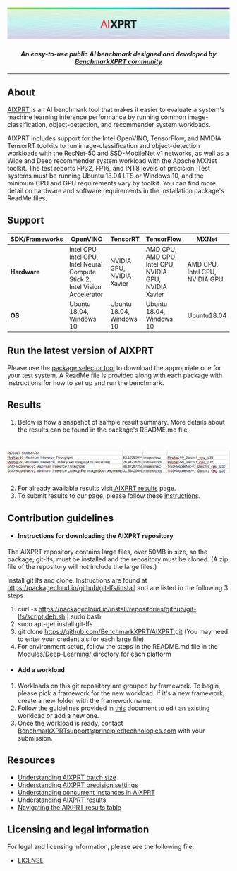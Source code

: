 <h1 align="center"><img src="https://github.com/BenchmarkXPRT/AIXPRT/blob/master/AIXPRT-header.png" alt="AIXPRT Header" /></h1>
<h4 align="center">
  <i>
    An easy-to-use public AI benchmark designed and developed by
  <a href="https://www.principledtechnologies.com/benchmarkxprt/">BenchmarkXPRT community</a>
   </i>
</h4>

<hr>


## About
[AIXPRT](https://www.principledtechnologies.com/benchmarkxprt/aixprt/) is an AI benchmark tool that makes it easier to evaluate a system's machine learning inference performance by running common image-classification, object-detection, and recommender system workloads.

AIXPRT includes support for the Intel OpenVINO, TensorFlow, and NVIDIA TensorRT toolkits to run image-classification and object-detection workloads with the ResNet-50 and SSD-MobileNet v1 networks, as well as a Wide and Deep recommender system workload with the Apache MXNet toolkit. The test reports FP32, FP16, and INT8 levels of precision. Test systems must be running Ubuntu 18.04 LTS or Windows 10, and the minimum CPU and GPU requirements vary by toolkit. You can find more detail on hardware and software requirements in the installation package's ReadMe files.




## Support
|<b> SDK/Frameworks </b> |OpenVINO|TensorRT|TensorFlow|MXNet
|--| ------ | -------|--------  | ----|
|<b> Hardware </b> |Intel CPU,<br/> Intel GPU,<br/> Intel Neural Compute Stick 2,<br/> Intel Vision Accelerator|NVIDIA GPU,<br/> NVIDIA Xavier <br/> |AMD CPU,<br/> AMD GPU,<br/> Intel CPU,<br/> NVIDIA GPU,<br/> NVIDIA Xavier| AMD CPU,<br/> Intel CPU,<br/> NVIDIA GPU|
|<b> OS </b> |Ubuntu 18.04,<br/> Windows 10| Ubuntu 18.04,<br/> Windows 10 |Ubuntu 18.04,<br/> Windows 10| Ubuntu18.04 |




## Run the latest version of AIXPRT
Please use the [package selector tool](https://www.principledtechnologies.com/benchmarkxprt/aixprt/guide.php) to download the appropriate one for your test system. A ReadMe file is provided along with each package with instructions for how to set up and run the benchmark.




## Results
  1. Below is how a snapshot of sample result summary. More details about the results can be found in the package's README.md file.
  <h1 align="center"><img src="https://github.com/BenchmarkXPRT/AIXPRT/blob/master/Tensorflow/AIXPRT/Harness/assets/results_summary.png" /></h1>

  2. For already available results visit[ AIXPRT results](https://www.principledtechnologies.com/benchmarkxprt/aixprt/2019/results) page.
  3. To submit results to our page, please follow these [instructions](https://www.principledtechnologies.com/benchmarkxprt/aixprt/2019/submit-results.php).




## Contribution guidelines

   - #### Instructions for downloading the AIXPRT repository

   The AIXPRT repository contains large files, over 50MB in size, so the package, git-lfs, must be installed and the repository must be cloned. (A zip file of the repository will not include the large files.)  

Install git lfs and clone.
Instructions are found at https://packagecloud.io/github/git-lfs/install and are listed in the following 3 steps

   1.  curl -s https://packagecloud.io/install/repositories/github/git-lfs/script.deb.sh | sudo bash
   2.  sudo apt-get install git-lfs
   3.  git clone https://github.com/BenchmarkXPRT/AIXPRT.git (You may need to enter your credentials for each large file)
   4.  For environment setup, follow the steps in the README.md file in the Modules/Deep-Learning/ directory for each platform

   - #### Add a workload
1. Workloads on this git repository are grouped by framework. To begin, please pick a framework for the new workload. If it's a new framework, create a new folder with the framework name.
2. Follow the guidelines provided in [this](https://github.com/BenchmarkXPRT/AIXPRT/blob/master/Tensorflow/AIXPRT/Add_Edit_Workload.md) document to edit an existing workload or add a new one.
3. Once the workload is ready, contact BenchmarkXPRTsupport@principledtechnologies.com with your submission.


## Resources

* [Understanding AIXPRT batch size](https://www.principledtechnologies.com/benchmarkxprt/blog/2019/08/08/understanding-aixprt-batch-size/)
* [Understanding AIXPRT precision settings](https://www.principledtechnologies.com/benchmarkxprt/blog/2019/09/05/understanding-the-basics-of-aixprt-precision-settings/)
* [Understanding concurrent instances in AIXPRT](https://www.principledtechnologies.com/benchmarkxprt/blog/2019/09/12/understanding-concurrent-instances-in-aixprt/)
* [Understanding AIXPRT results](https://www.principledtechnologies.com/benchmarkxprt/blog/2019/08/01/understanding-aixprt-results/)
* [Navigating the AIXPRT results table](https://www.principledtechnologies.com/benchmarkxprt/blog/2019/05/30/improvements-to-the-aixprt-results-table/)

## Licensing and legal information

For legal and licensing information, please see the following file:

* [LICENSE](https://github.com/BenchmarkXPRT/AIXPRT/blob/master/LICENSE.txt)
